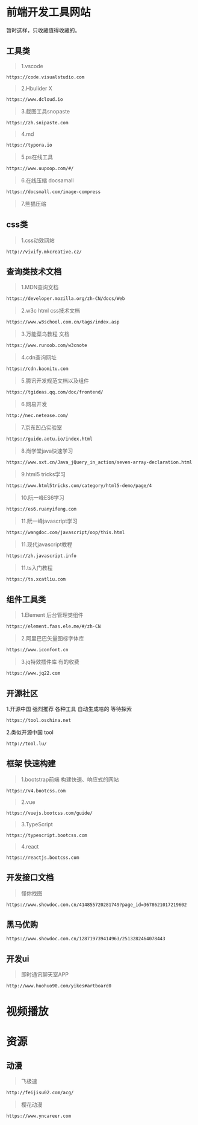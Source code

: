 # 前端开发工具网站

暂时这样，只收藏值得收藏的。

## 工具类

> 1.vscode

```
https://code.visualstudio.com
```

> 2.Hbulider X

```
https://www.dcloud.io
```

> 3.截图工具snopaste

```
https://zh.snipaste.com
```

> 4.md

```
https://typora.io
```

> 5.ps在线工具

```
https://www.uupoop.com/#/
```

> 6.在线压缩 docsamall

```
https://docsmall.com/image-compress
```

> 7.熊猫压缩

## css类

> 1.css动效网站

```
http://vivify.mkcreative.cz/
```

## 查询类技术文档



> 1.MDN查询文档

```
https://developer.mozilla.org/zh-CN/docs/Web
```

> 2.w3c html css技术文档

```
https://www.w3school.com.cn/tags/index.asp
```

> 3.万能菜鸟教程 文档

```
https://www.runoob.com/w3cnote
```

> 4.cdn查询网址

```
https://cdn.baomitu.com
```

> 5.腾讯开发规范文档以及组件

```
https://tgideas.qq.com/doc/frontend/
```


> 6.网易开发

```
http://nec.netease.com/
```

> 7.京东凹凸实验室

```
https://guide.aotu.io/index.html
```

> 8.尚学堂java快速学习

```
https://www.sxt.cn/Java_jQuery_in_action/seven-array-declaration.html
```


> 9.html5 tricks学习

```
https://www.html5tricks.com/category/html5-demo/page/4
```

> 10.阮一峰ES6学习

```
https://es6.ruanyifeng.com
```

> 11.阮一峰javascript学习

```
https://wangdoc.com/javascript/oop/this.html
```


> 11.现代javascript教程

```
https://zh.javascript.info
```

> 11.ts入门教程

```
https://ts.xcatliu.com
```

## 组件工具类

> 1.Element  后台管理类组件

```
https://element.faas.ele.me/#/zh-CN
```

> 2.阿里巴巴矢量图标字体库

```
https://www.iconfont.cn
```

> 3.jq特效插件库  有的收费

```
https://www.jq22.com
```



## 开源社区

1.开源中国  强烈推荐 各种工具 自动生成啥的 等待探索

```
https://tool.oschina.net
```

2.类似开源中国 tool

```
http://tool.lu/
```



## 框架 快速构建

> 1.bootstrap前端 构建快速、响应式的网站

```
https://v4.bootcss.com
```

> 2.vue

```
https://vuejs.bootcss.com/guide/
```

> 3.TypeScript

```
https://typescript.bootcss.com
```

> 4.react

```
https://reactjs.bootcss.com
```

## 开发接口文档
> 懂你找图


```
https://www.showdoc.com.cn/414855720281749?page_id=3678621017219602
```
## 黑马优购


```
https://www.showdoc.com.cn/128719739414963/2513282464078443
```

## 开发ui

> 即时通讯聊天室APP

```
http://www.huohuo90.com/yikes#artboard0
```

# 视频播放

# 资源



## 动漫

> 飞极速



```
http://feijisu02.com/acg/
```





> 樱花动漫

```
https://www.yncareer.com
```

